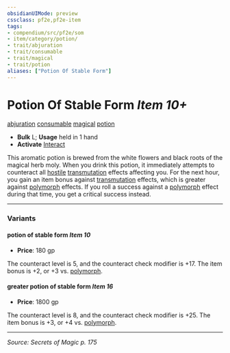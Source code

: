 ```yaml
---
obsidianUIMode: preview
cssclass: pf2e,pf2e-item
tags:
- compendium/src/pf2e/som
- item/category/potion/
- trait/abjuration
- trait/consumable
- trait/magical
- trait/potion
aliases: ["Potion Of Stable Form"]
---
```

# Potion Of Stable Form *Item 10+*  
[abjuration](abjuration.md "Abjuration School Trait")  [consumable](consumable.md "Consumable Item Trait")  [magical](magical.md "Magical Item Trait")  [potion](potion.md "Potion Item Trait")  

- **Bulk** L; **Usage** held in 1 hand
- **Activate** [Interact](interact.md)

This aromatic potion is brewed from the white flowers and black roots of the magical herb moly. When you drink this potion, it immediately attempts to counteract all [hostile](conditions.md#Hostile) [transmutation](transmutation.md "Transmutation School Trait") effects affecting you. For the next hour, you gain an item bonus against [transmutation](transmutation.md "Transmutation School Trait") effects, which is greater against [polymorph](polymorph.md "Polymorph Effect Trait") effects. If you roll a success against a [polymorph](polymorph.md "Polymorph Effect Trait") effect during that time, you get a critical success instead.

---

### Variants

#### potion of stable form *Item 10*

- **Price**: 180 gp

The counteract level is 5, and the counteract check modifier is +17. The item bonus is +2, or +3 vs. [polymorph](polymorph.md "Polymorph Effect Trait").

#### greater potion of stable form *Item 16*

- **Price**: 1800 gp

The counteract level is 8, and the counteract check modifier is +25. The item bonus is +3, or +4 vs. [polymorph](polymorph.md "Polymorph Effect Trait").

---
*Source: Secrets of Magic p. 175*